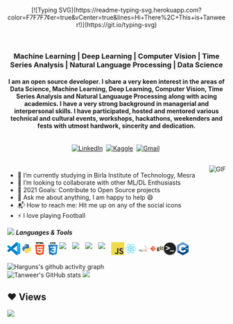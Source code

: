 <p align="center">
[![Typing SVG](https://readme-typing-svg.herokuapp.com?color=F7F7F7&center=true&vCenter=true&lines=Hi+There%2C+This+is+Tanweer!)](https://git.io/typing-svg)
</p>
<br>
<h3 align="center">Machine Learning | Deep Learning | Computer Vision | Time Series Analysis | Natural Language Processing | Data Science </h3>
<p align="center">
  <h4 align="center"><b>I am an open source developer. I share a very keen interest in the areas of Data Science, Machine Learning, Deep Learning, Computer Vision, Time Series Analysis and Natural Languauge Processing along with acing academics. I have a very strong background in managerial and interpersonal skills. I have participated, hosted and mentored various technical and cultural events, workshops, hackathons, weekenders and fests with utmost hardwork, sincerity and dedication.</b></h4>
</p>
<p align="center">
<br>
<a href="https://www.linkedin.com/in/tanweerulhaque/"><img src="https://img.shields.io/badge/linkedin-%230077B5.svg?&style=for-the-badge&logo=linkedin&logoColor=white" alt="LinkedIn" /></a>&nbsp;
<a href="https://www.kaggle.com/tanweerulhaque"><img src="https://www.kaggle.com/static/images/site-logo.png" alt="Kaggle" width = "80px" height = "25px"/></a>&nbsp;
<a href="mailto:tan.haque@gmail.com"><img src="https://img.shields.io/badge/gmail-%23D14836.svg?&style=for-the-badge&logo=gmail&logoColor=white" alt="Gmail"/></a>&nbsp;
</p>
<br>
<img align="right" height="175px" alt="GIF" src="https://media.giphy.com/media/du3J3cXyzhj75IOgvA/giphy.gif" />

- :office: I’m currently studying in Birla Institute of Technology, Mesra
- 👯 I’m looking to collaborate with other ML/DL Enthusiasts
- 🥅 2021 Goals: Contribute to Open Source projects
- 💬 Ask me about anything, I am happy to help :smile:
- 📬 How to reach me: Hit me up on any of the social icons
- ⚡ I love playing Football

<img src="https://media.giphy.com/media/ObNTw8Uzwy6KQ/giphy.gif" width="30px">&nbsp;***Languages & Tools*** 

<img align="left" alt="Visual Studio Code" width="30px" src="https://raw.githubusercontent.com/github/explore/80688e429a7d4ef2fca1e82350fe8e3517d3494d/topics/visual-studio-code/visual-studio-code.png"/>
<img align="left" alt="HTML5" width="30px" src="https://raw.githubusercontent.com/github/explore/80688e429a7d4ef2fca1e82350fe8e3517d3494d/topics/python/python.png" />
<img align="left" alt="HTML5" width="30px" src="https://raw.githubusercontent.com/github/explore/80688e429a7d4ef2fca1e82350fe8e3517d3494d/topics/html/html.png" />
<img align="left" alt="CSS3" width="30px" src="https://raw.githubusercontent.com/github/explore/80688e429a7d4ef2fca1e82350fe8e3517d3494d/topics/css/css.png" />
<img align="left" width="30px" src="https://www.vectorlogo.zone/logos/pytorch/pytorch-ar21.svg" />
<img align="left" width="30px" src="https://upload.wikimedia.org/wikipedia/commons/thumb/2/2d/Tensorflow_logo.svg/173px-Tensorflow_logo.svg.png" />
<img align="left" width="30px" src="https://upload.wikimedia.org/wikipedia/commons/thumb/0/05/Scikit_learn_logo_small.svg/390px-Scikit_learn_logo_small.svg.png" />
<img align="left" width="30px" src="https://github.com/uannabi/-/blob/master/resource/other/mysql-ar21.svg" />
<img align="left" alt="JavaScript" width="30px" src="https://raw.githubusercontent.com/github/explore/80688e429a7d4ef2fca1e82350fe8e3517d3494d/topics/javascript/javascript.png" />
<img align="left" alt="React" width="30px" src="https://raw.githubusercontent.com/github/explore/80688e429a7d4ef2fca1e82350fe8e3517d3494d/topics/react/react.png" />
<img align="left" alt="MySQL" width="30px" src="https://raw.githubusercontent.com/github/explore/80688e429a7d4ef2fca1e82350fe8e3517d3494d/topics/mysql/mysql.png" />
<img align="left" alt="Git" width="30px" src="https://raw.githubusercontent.com/github/explore/80688e429a7d4ef2fca1e82350fe8e3517d3494d/topics/git/git.png" />
<img align="left" alt="terminal" width="30px" src="https://raw.githubusercontent.com/github/explore/80688e429a7d4ef2fca1e82350fe8e3517d3494d/topics/terminal/terminal.png" />
<img align="left" alt="cpp" width="30px" src="https://raw.githubusercontent.com/github/explore/80688e429a7d4ef2fca1e82350fe8e3517d3494d/topics/cpp/cpp.png" />
<br>
<br>

![Harguns's github activity graph](https://activity-graph.herokuapp.com/graph?username=TanweerulHaque&theme=react-dark)
<br>
![Tanweer's GitHub stats](https://github-readme-stats.vercel.app/api?username=TanweerulHaque&count_private=true&theme=highcontrast)
<img width="40%" src="https://github-readme-stats.vercel.app/api/top-langs/?username=TanweerulHaque&layout=compact&theme=highcontrast"> <br>
## ❤ Views
<a href="https://github.com/TanweerulHaque/github-profile-views-counter">
    <img src="https://komarev.com/ghpvc/?username=TanweerulHaque">
</a>
